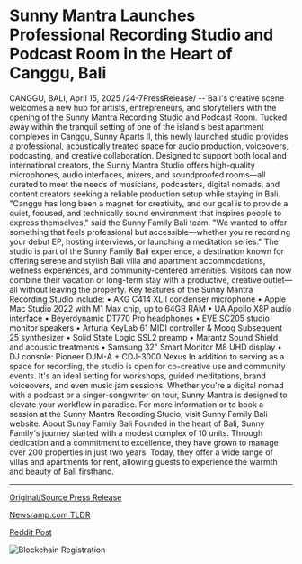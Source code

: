 # Sunny Mantra Launches Professional Recording Studio and Podcast Room in the Heart of Canggu, Bali

CANGGU, BALI, April 15, 2025 /24-7PressRelease/ -- Bali's creative scene welcomes a new hub for artists, entrepreneurs, and storytellers with the opening of the Sunny Mantra Recording Studio and Podcast Room. Tucked away within the tranquil setting of one of the island's best apartment complexes in Canggu, Sunny Aparts II, this newly launched studio provides a professional, acoustically treated space for audio production, voiceovers, podcasting, and creative collaboration.  Designed to support both local and international creators, the Sunny Mantra Studio offers high-quality microphones, audio interfaces, mixers, and soundproofed rooms—all curated to meet the needs of musicians, podcasters, digital nomads, and content creators seeking a reliable production setup while staying in Bali.  "Canggu has long been a magnet for creativity, and our goal is to provide a quiet, focused, and technically sound environment that inspires people to express themselves," said the Sunny Family Bali team. "We wanted to offer something that feels professional but accessible—whether you're recording your debut EP, hosting interviews, or launching a meditation series."  The studio is part of the Sunny Family Bali experience, a destination known for offering serene and stylish Bali villa and apartment accommodations, wellness experiences, and community-centered amenities. Visitors can now combine their vacation or long-term stay with a productive, creative outlet—all without leaving the property.  Key features of the Sunny Mantra Recording Studio include:  •	AKG C414 XLII condenser microphone •	Apple Mac Studio 2022 with M1 Max chip, up to 64GB RAM •	UA Apollo X8P audio interface •	Beyerdynamic DT770 Pro headphones •	EVE SC205 studio monitor speakers •	Arturia KeyLab 61 MIDI controller & Moog Subsequent 25 synthesizer •	Solid State Logic SSL2 preamp •	Marantz Sound Shield and acoustic treatments •	Samsung 32" Smart Monitor M8 UHD display •	DJ console: Pioneer DJM-A + CDJ-3000 Nexus  In addition to serving as a space for recording, the studio is open for co-creative use and community events. It's an ideal setting for workshops, guided meditations, brand voiceovers, and even music jam sessions. Whether you're a digital nomad with a podcast or a singer-songwriter on tour, Sunny Mantra is designed to elevate your workflow in paradise.  For more information or to book a session at the Sunny Mantra Recording Studio, visit Sunny Family Bali website.  About Sunny Family Bali Founded in the heart of Bali, Sunny Family's journey started with a modest complex of 10 units. Through dedication and a commitment to excellence, they have grown to manage over 200 properties in just two years. Today, they offer a wide range of villas and apartments for rent, allowing guests to experience the warmth and beauty of Bali firsthand. 

---

[Original/Source Press Release](https://www.24-7pressrelease.com/press-release/521754/sunny-mantra-launches-professional-recording-studio-and-podcast-room-in-the-heart-of-canggu-bali)
                    

[Newsramp.com TLDR](https://newsramp.com/curated-news/sunny-mantra-recording-studio-and-podcast-room-opens-in-bali-s-creative-hub/9140b4abcf8f35f7d8112015ecaa6a92) 

 



[Reddit Post](https://www.reddit.com/r/eventNews/comments/1jzltwb/sunny_mantra_recording_studio_and_podcast_room/) 



![Blockchain Registration](https://cdn.newsramp.app/24-7PressRelease/qrcode/254/15/chef2RRM.webp)
